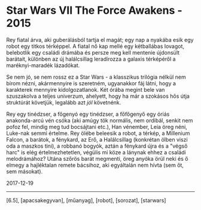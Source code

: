 # Star Wars VII The Force Awakens - 2015

Rey fiatal árva, aki guberálásból tartja el magát; egy nap a nyakába esik egy robot egy titkos térképpel. A fiatal nő kap mellé egy kétballábas lovagot, belebotlik egy családi drámába és persze meg kell mentenie újdonsült barátait, különben az új halálcsillag leradírozza a galaxis térképéről a maréknyi-maradék lázadókat.

Se nem jó, se nem rossz ez a Star Wars - a klasszikus trilógia nélkül nem bírom nézni, akármennyire is szeretném, ugyanakkor fáj látni, hogy a karakterek mennyire kidolgozatlanok. Két órába megint bele van szuszakolva a teljes univerzum, ahelyett, hogy ha már a szokásos hős útja struktúrát követjük, legalább azt _jól_ követnénk.

Rey egy tinédzser, a főgenyó egy tinédzser, a főfőgenyő egy óriás anakonda-arcú vén csóka (aki amúgy tök normális, nem ordibál, senkit nem pofoz fel, mindig meg tud bocsájtani etc.), Han vénember, Leia öreg néni, Luke-nak semmi értelme. Rey ölébe beleesik a robot, a térkép, a Millenium Falcon, a barátok, a fénykard, az Erő, a Halálcsillag (konkrétan ölben viszi oda a maszkos tini), a robbanó bogyók, aztán a fénykard újra és a "végső harc" is elég értelmezhetetlen, végülis mi köze a lánynak ehhez a családi melodrámához? Utána szőrös barát megmenti, öreg anyóka örül neki és ő elmegy a hajléktalan remete bácsihoz, aki egyáltalán nem hívta (sem őt, sem másokat).

2017-12-19

----

[6.5], [apacsakegyvan], [műanyag], [robot], [sorozat], [starwars]
